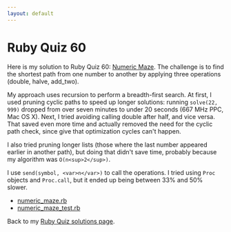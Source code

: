 ```yaml
---
layout: default
---
```


# Ruby Quiz 60

Here is my solution to Ruby Quiz 60:
[Numeric Maze](http://www.rubyquiz.com/quiz60.html). The challenge is to
find the shortest path from one number to another by applying three
operations (double, halve, add_two).

My approach uses recursion to perform a breadth-first search. At first, I
used pruning cyclic paths to speed up longer solutions: running `solve(22,
999)` dropped from over seven minutes to under 20 seconds (667 MHz PPC, Mac
OS X). Next, I tried avoiding calling double after half, and vice versa.
That saved even more time and actually removed the need for the cyclic path
check, since give that optimization cycles can't happen.

I also tried pruning longer lists (those where the last number appeared
earlier in another path), but doing that didn't save time, probably because
my algorithm was `O(n<sup>2</sup>)`.

I use `send(symbol, <var>n</var>)` to call the operations. I tried using
`Proc` objects and `Proc.call`, but it ended up being between 33% and 50%
slower.

- [numeric_maze.rb](numeric_maze.rb)
- [numeric_maze_test.rb](numeric_maze_test.rb)

Back to my [Ruby Quiz solutions page](../).
